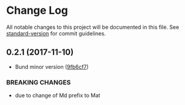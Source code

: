 # Change Log

All notable changes to this project will be documented in this file. See [standard-version](https://github.com/conventional-changelog/standard-version) for commit guidelines.

<a name="0.2.1"></a>
## 0.2.1 (2017-11-10)


* Bund minor version ([9fb6cf7](https://github.com/gorilainvest/angular-date-format/commit/9fb6cf7))


### BREAKING CHANGES

* due to change of Md prefix to Mat
